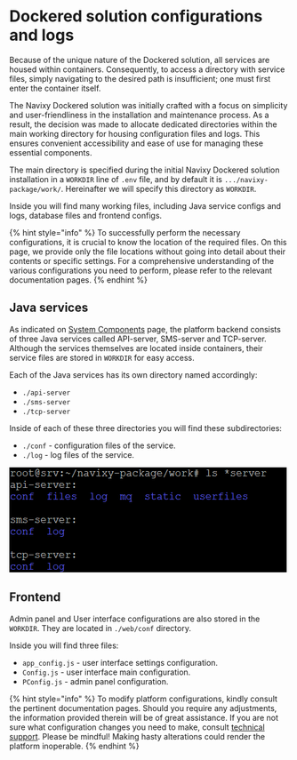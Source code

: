 # Dockered solution configurations and logs

Because of the unique nature of the Dockered solution, all services are housed within containers. Consequently, to access a directory with service files, simply navigating to the desired path is insufficient; one must first enter the container itself.

The Navixy Dockered solution was initially crafted with a focus on simplicity and user-friendliness in the installation and maintenance process. As a result, the decision was made to allocate dedicated directories within the main working directory for housing configuration files and logs. This ensures convenient accessibility and ease of use for managing these essential components.

The main directory is specified during the initial Navixy Dockered solution installation in a `WORKDIR` line of `.env` file, and by default it is `.../navixy-package/work/`. Hereinafter we will specify this directory as `WORKDIR`.

Inside you will find many working files, including Java service configs and logs, database files and frontend configs.

{% hint style="info" %}
To successfully perform the necessary configurations, it is crucial to know the location of the required files. On this page, we provide only the file locations without going into detail about their contents or specific settings. For a comprehensive understanding of the various configurations you need to perform, please refer to the relevant documentation pages.
{% endhint %}

## Java services

As indicated on [System Components](../../troubleshooting/system-components.md) page, the platform backend consists of three Java services called API-server, SMS-server and TCP-server. Although the services themselves are located inside containers, their service files are stored in `WORKDIR` for easy access.

Each of the Java services has its own directory named accordingly:

* `./api-server`
* `./sms-server`
* `./tcp-server`

Inside of each of these three directories you will find these subdirectories:

* `./conf` - configuration files of the service.
* `./log` - log files of the service.

![](../../../../on-premise/on-premise/configuration/dockered-configuration/attachments/image-20230906-122950.png)

## Frontend

Admin panel and User interface configurations are also stored in the `WORKDIR`. They are located in `./web/conf` directory.

Inside you will find three files:

* `app_config.js` - user interface settings configuration.
* `Config.js` - user interface main configuration.
* `PConfig.js` - admin panel configuration.

{% hint style="info" %}
To modify platform configurations, kindly consult the pertinent documentation pages. Should you require any adjustments, the information provided therein will be of great assistance. If you are not sure what configuration changes you need to make, consult [technical support](mailto:support@navixy.com). Please be mindful! Making hasty alterations could render the platform inoperable.
{% endhint %}
